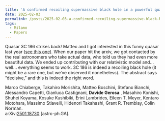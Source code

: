 ```yaml
---
title: 'A confirmed recoiling supermassive black hole in a powerful quasar'
date: 2025-02-03
permalink: /posts/2025-02-03-a-confirmed-recoiling-supermassive-black-hole-in-a-powerful-quasar
tags:
  - Milano
  - Papers
---
```


Quasar 3C 186 strikes back! Matteo and I got interested in this funny quasar last year ([see this one](<../../../../../index.html?p=5769>)). When our paper hit the arxiv, we got contacted by the real astronomers who take actual data, who told us they had even more beautiful data. We ended up contributing with our relativistic model and… well… everything seems to work. 3C 186 is indeed a recoiling black hole (it might be a rare one, but we’ve observed it nonetheless). The abstract says “decisive,” and this is indeed the right word.

Marco Chiaberge, Takahiro Morishita, Matteo Boschini, Stefano Bianchi, Alessandro Capetti, Gianluca Castignani, **Davide Gerosa** , Masahiro Konishi, Shuhei Koyama, Kosuke Kushibiki, Erini Lambrides, Eileen T. Meyer, Kentaro Motohara, Massimo Stiavelli, Hidenori Takahashi, Grant R. Tremblay, Colin Norman.  
arXiv:[](<https://arxiv.org/abs/2204.00026>)[](<https://arxiv.org/abs/2204.03423>)[2501.18730](<https://arxiv.org/abs/2501.18730>) [astro-ph.GA].

